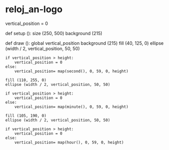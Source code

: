 # reloj_an-logo

vertical_position = 0 

def setup (): 
    size (250, 500)
    background (215) 
    
def draw ():
    global vertical_position 
    background (215)
    fill (40, 125, 0)
    ellipse (width / 2, vertical_position, 50, 50)
    
    if vertical_position > height: 
        vertical_position = 0
    else: 
        vertical_position= map(second(), 0, 59, 0, height)
        
    fill (110, 255, 0)
    ellipse (width / 2, vertical_position, 50, 50)
    
    if vertical_position > height: 
        vertical_position = 0
    else: 
        vertical_position= map(minute(), 0, 59, 0, height)
        
    fill (105, 190, 0)
    ellipse (width / 2, vertical_position, 50, 50)
    
    if vertical_position > height: 
        vertical_position = 0
    else: 
        vertical_position= map(hour(), 0, 59, 0, height)
